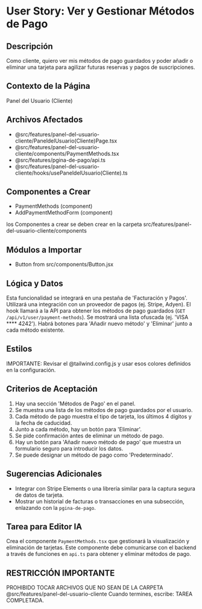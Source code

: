 # User Story: Ver y Gestionar Métodos de Pago

## Descripción
Como cliente, quiero ver mis métodos de pago guardados y poder añadir o eliminar una tarjeta para agilizar futuras reservas y pagos de suscripciones.

## Contexto de la Página
Panel del Usuario (Cliente)

## Archivos Afectados
- @src/features/panel-del-usuario-cliente/PaneldelUsuario(Cliente)Page.tsx
- @src/features/panel-del-usuario-cliente/components/PaymentMethods.tsx
- @src/features/pgina-de-pago/api.ts
- @src/features/panel-del-usuario-cliente/hooks/usePaneldelUsuario(Cliente).ts

## Componentes a Crear
- PaymentMethods (component)
- AddPaymentMethodForm (component)

 los Componentes a crear se deben crear en la carpeta src/features/panel-del-usuario-cliente/components

## Módulos a Importar
- Button from src/components/Button.jsx

## Lógica y Datos
Esta funcionalidad se integrará en una pestaña de 'Facturación y Pagos'. Utilizará una integración con un proveedor de pagos (ej. Stripe, Adyen). El hook llamará a la API para obtener los métodos de pago guardados (`GET /api/v1/user/payment-methods`). Se mostrará una lista ofuscada (ej. 'VISA **** 4242'). Habrá botones para 'Añadir nuevo método' y 'Eliminar' junto a cada método existente.

## Estilos
IMPORTANTE: Revisar el @tailwind.config.js y usar esos colores definidos en la configuración.

## Criterios de Aceptación
1. Hay una sección 'Métodos de Pago' en el panel.
2. Se muestra una lista de los métodos de pago guardados por el usuario.
3. Cada método de pago muestra el tipo de tarjeta, los últimos 4 dígitos y la fecha de caducidad.
4. Junto a cada método, hay un botón para 'Eliminar'.
5. Se pide confirmación antes de eliminar un método de pago.
6. Hay un botón para 'Añadir nuevo método de pago' que muestra un formulario seguro para introducir los datos.
7. Se puede designar un método de pago como 'Predeterminado'.

## Sugerencias Adicionales
- Integrar con Stripe Elements o una librería similar para la captura segura de datos de tarjeta.
- Mostrar un historial de facturas o transacciones en una subsección, enlazando con la `pgina-de-pago`.

## Tarea para Editor IA
Crea el componente `PaymentMethods.tsx` que gestionará la visualización y eliminación de tarjetas. Este componente debe comunicarse con el backend a través de funciones en `api.ts` para obtener y eliminar métodos de pago.


## RESTRICCIÓN IMPORTANTE
PROHIBIDO TOCAR ARCHIVOS QUE NO SEAN DE LA CARPETA @src/features/panel-del-usuario-cliente
 Cuando termines, escribe: TAREA COMPLETADA.
